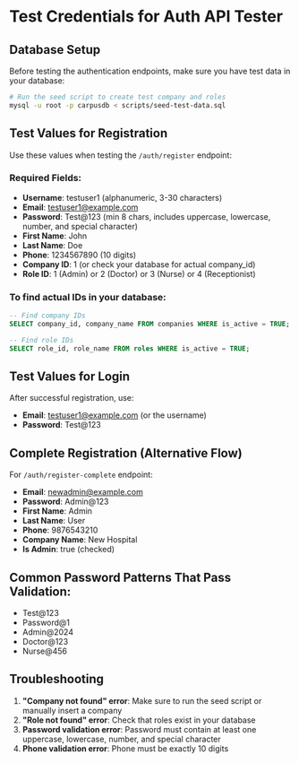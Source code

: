 # Test Credentials for Auth API Tester

## Database Setup

Before testing the authentication endpoints, make sure you have test data in your database:

```bash
# Run the seed script to create test company and roles
mysql -u root -p carpusdb < scripts/seed-test-data.sql
```

## Test Values for Registration

Use these values when testing the `/auth/register` endpoint:

### Required Fields:
- **Username**: testuser1 (alphanumeric, 3-30 characters)
- **Email**: testuser1@example.com
- **Password**: Test@123 (min 8 chars, includes uppercase, lowercase, number, and special character)
- **First Name**: John
- **Last Name**: Doe
- **Phone**: 1234567890 (10 digits)
- **Company ID**: 1 (or check your database for actual company_id)
- **Role ID**: 1 (Admin) or 2 (Doctor) or 3 (Nurse) or 4 (Receptionist)

### To find actual IDs in your database:

```sql
-- Find company IDs
SELECT company_id, company_name FROM companies WHERE is_active = TRUE;

-- Find role IDs
SELECT role_id, role_name FROM roles WHERE is_active = TRUE;
```

## Test Values for Login

After successful registration, use:
- **Email**: testuser1@example.com (or the username)
- **Password**: Test@123

## Complete Registration (Alternative Flow)

For `/auth/register-complete` endpoint:
- **Email**: newadmin@example.com
- **Password**: Admin@123
- **First Name**: Admin
- **Last Name**: User
- **Phone**: 9876543210
- **Company Name**: New Hospital
- **Is Admin**: true (checked)

## Common Password Patterns That Pass Validation:
- Test@123
- Password@1
- Admin@2024
- Doctor@123
- Nurse@456

## Troubleshooting

1. **"Company not found" error**: Make sure to run the seed script or manually insert a company
2. **"Role not found" error**: Check that roles exist in your database
3. **Password validation error**: Password must contain at least one uppercase, lowercase, number, and special character
4. **Phone validation error**: Phone must be exactly 10 digits